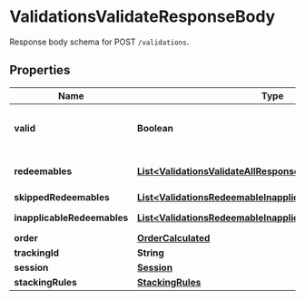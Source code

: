 

# ValidationsValidateResponseBody

Response body schema for POST `/validations`.

## Properties

| Name | Type | Description | Notes |
|------------ | ------------- | ------------- | -------------|
|**valid** | **Boolean** | The result of the validation. It takes all of the redeemables into account and returns a &#x60;false&#x60; if at least one redeemable is inapplicable. Returns &#x60;true&#x60; if all redeemables are applicable. |  |
|**redeemables** | [**List&lt;ValidationsValidateAllResponseBodyRedeemablesItem&gt;**](ValidationsValidateAllResponseBodyRedeemablesItem.md) | Lists validation results of each redeemable. If redeemables_application_mode&#x3D;\&quot;PARTIAL\&quot; all redeemables here will be \&quot;APPLICABLE\&quot; |  |
|**skippedRedeemables** | [**List&lt;ValidationsRedeemableInapplicable&gt;**](ValidationsRedeemableInapplicable.md) | Lists validation results of each skipped redeemable. |  [optional] |
|**inapplicableRedeemables** | [**List&lt;ValidationsRedeemableInapplicable&gt;**](ValidationsRedeemableInapplicable.md) | Lists validation results of each inapplicable redeemable. |  [optional] |
|**order** | [**OrderCalculated**](OrderCalculated.md) |  |  [optional] |
|**trackingId** | **String** | Hashed customer source ID. |  [optional] |
|**session** | [**Session**](Session.md) |  |  [optional] |
|**stackingRules** | [**StackingRules**](StackingRules.md) |  |  [optional] |



